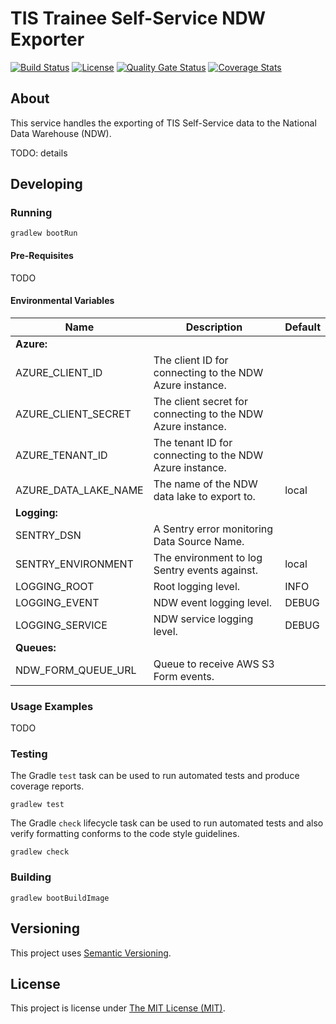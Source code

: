 # TIS Trainee Self-Service NDW Exporter

[![Build Status][build-badge]][build-href]
[![License][license-badge]][license-href]
[![Quality Gate Status][quality-gate-badge]][quality-gate-href]
[![Coverage Stats][coverage-badge]][coverage-href]

## About
This service handles the exporting of TIS Self-Service data to the National Data Warehouse (NDW).

TODO: details

## Developing

### Running

```shell
gradlew bootRun
```

#### Pre-Requisites
TODO

#### Environmental Variables

| Name                 | Description                                                 | Default |
|----------------------|-------------------------------------------------------------|---------|
| **Azure:**           |                                                             |
| AZURE_CLIENT_ID      | The client ID for connecting to the NDW Azure instance.     |         |
| AZURE_CLIENT_SECRET  | The client secret for connecting to the NDW Azure instance. |         |
| AZURE_TENANT_ID      | The tenant ID for connecting to the NDW Azure instance.     |         |
| AZURE_DATA_LAKE_NAME | The name of the NDW data lake to export to.                 | local   |
| **Logging:**         |                                                             |         |
| SENTRY_DSN           | A Sentry error monitoring Data Source Name.                 |         |
| SENTRY_ENVIRONMENT   | The environment to log Sentry events against.               | local   |
| LOGGING_ROOT         | Root logging level.                                         | INFO    |
| LOGGING_EVENT        | NDW event logging level.                                    | DEBUG   |
| LOGGING_SERVICE      | NDW service logging level.                                  | DEBUG   |
| **Queues:**          |                                                             |         |
| NDW_FORM_QUEUE_URL   | Queue to receive AWS S3 Form events.                        |         |


### Usage Examples
TODO

### Testing

The Gradle `test` task can be used to run automated tests and produce coverage
reports.
```shell
gradlew test
```

The Gradle `check` lifecycle task can be used to run automated tests and also
verify formatting conforms to the code style guidelines.
```shell
gradlew check
```

### Building

```shell
gradlew bootBuildImage
```

## Versioning
This project uses [Semantic Versioning](semver.org).

## License
This project is license under [The MIT License (MIT)](LICENSE).

[coverage-badge]: https://sonarcloud.io/api/project_badges/measure?project=Health-Education-England_tis-trainee-ndw-exporter&metric=coverage
[coverage-href]: https://sonarcloud.io/component_measures?metric=coverage&id=Health-Education-England_tis-trainee-ndw-exporter

[build-badge]: https://badgen.net/github/checks/health-education-england/tis-trainee-ndw-exporter?label=build&icon=github
[build-href]: https://github.com/Health-Education-England/tis-trainee-ndw-exporter/actions/workflows/ci-cd-workflow.yml

[license-badge]: https://badgen.net/github/license/health-education-england/tis-trainee-ndw-exporter
[license-href]: LICENSE

[quality-gate-badge]: https://sonarcloud.io/api/project_badges/measure?project=Health-Education-England_tis-trainee-ndw-exporter&metric=alert_status
[quality-gate-href]: https://sonarcloud.io/summary/new_code?id=Health-Education-England_tis-trainee-ndw-exporter
